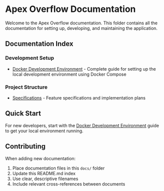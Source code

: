 # Apex Overflow Documentation

Welcome to the Apex Overflow documentation. This folder contains all the documentation for setting up, developing, and maintaining the application.

## Documentation Index

### Development Setup
- [Docker Development Environment](./DOCKER_SETUP.md) - Complete guide for setting up the local development environment using Docker Compose

### Project Structure
- [Specifications](./.kiro/specs/) - Feature specifications and implementation plans

## Quick Start

For new developers, start with the [Docker Development Environment](./DOCKER_SETUP.md) guide to get your local environment running.

## Contributing

When adding new documentation:
1. Place documentation files in this `docs/` folder
2. Update this README.md index
3. Use clear, descriptive filenames
4. Include relevant cross-references between documents